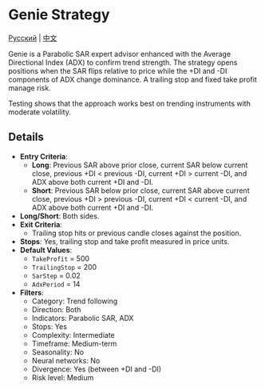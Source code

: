 # Genie Strategy
[Русский](README_ru.md) | [中文](README_cn.md)

Genie is a Parabolic SAR expert advisor enhanced with the Average Directional Index (ADX) to confirm trend strength. The strategy opens positions when the SAR flips relative to price while the +DI and -DI components of ADX change dominance. A trailing stop and fixed take profit manage risk.

Testing shows that the approach works best on trending instruments with moderate volatility.

## Details

- **Entry Criteria**:
  - **Long**: Previous SAR above prior close, current SAR below current close, previous +DI < previous -DI, current +DI > current -DI, and ADX above both current +DI and -DI.
  - **Short**: Previous SAR below prior close, current SAR above current close, previous +DI > previous -DI, current +DI < current -DI, and ADX above both current +DI and -DI.
- **Long/Short**: Both sides.
- **Exit Criteria**:
  - Trailing stop hits or previous candle closes against the position.
- **Stops**: Yes, trailing stop and take profit measured in price units.
- **Default Values**:
  - `TakeProfit` = 500
  - `TrailingStop` = 200
  - `SarStep` = 0.02
  - `AdxPeriod` = 14
- **Filters**:
  - Category: Trend following
  - Direction: Both
  - Indicators: Parabolic SAR, ADX
  - Stops: Yes
  - Complexity: Intermediate
  - Timeframe: Medium-term
  - Seasonality: No
  - Neural networks: No
  - Divergence: Yes (between +DI and -DI)
  - Risk level: Medium
